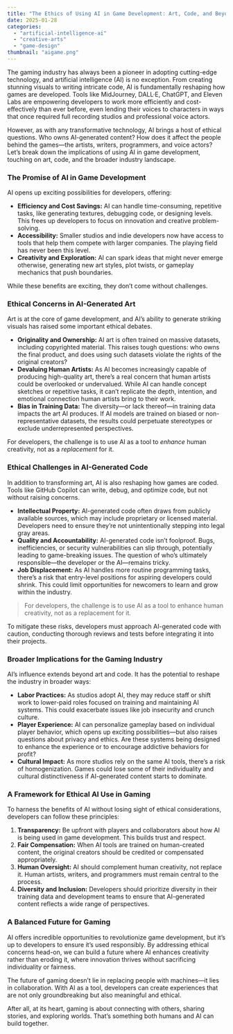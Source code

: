 ```yaml
---
title: "The Ethics of Using AI in Game Development: Art, Code, and Beyond"
date: 2025-01-28
categories: 
  - "artificial-intelligence-ai"
  - "creative-arts"
  - "game-design"
thumbnail: "aigame.png"
---
```


The gaming industry has always been a pioneer in adopting cutting-edge technology, and artificial intelligence (AI) is no exception. From creating stunning visuals to writing intricate code, AI is fundamentally reshaping how games are developed. Tools like MidJourney, DALL·E, ChatGPT, and Eleven Labs are empowering developers to work more efficiently and cost-effectively than ever before, even lending their voices to characters in ways that once required full recording studios and professional voice actors.

However, as with any transformative technology, AI brings a host of ethical questions. Who owns AI-generated content? How does it affect the people behind the games—the artists, writers, programmers, and voice actors? Let’s break down the implications of using AI in game development, touching on art, code, and the broader industry landscape.

### The Promise of AI in Game Development

AI opens up exciting possibilities for developers, offering:

- **Efficiency and Cost Savings:** AI can handle time-consuming, repetitive tasks, like generating textures, debugging code, or designing levels. This frees up developers to focus on innovation and creative problem-solving.
- **Accessibility:** Smaller studios and indie developers now have access to tools that help them compete with larger companies. The playing field has never been this level.
- **Creativity and Exploration:** AI can spark ideas that might never emerge otherwise, generating new art styles, plot twists, or gameplay mechanics that push boundaries.

While these benefits are exciting, they don’t come without challenges.

### Ethical Concerns in AI-Generated Art

Art is at the core of game development, and AI’s ability to generate striking visuals has raised some important ethical debates.

- **Originality and Ownership:** AI art is often trained on massive datasets, including copyrighted material. This raises tough questions: who owns the final product, and does using such datasets violate the rights of the original creators?
- **Devaluing Human Artists:** As AI becomes increasingly capable of producing high-quality art, there’s a real concern that human artists could be overlooked or undervalued. While AI can handle concept sketches or repetitive tasks, it can’t replicate the depth, intention, and emotional connection human artists bring to their work.
- **Bias in Training Data:** The diversity—or lack thereof—in training data impacts the art AI produces. If AI models are trained on biased or non-representative datasets, the results could perpetuate stereotypes or exclude underrepresented perspectives.

For developers, the challenge is to use AI as a tool to _enhance_ human creativity, not as a _replacement_ for it.

### Ethical Challenges in AI-Generated Code

In addition to transforming art, AI is also reshaping how games are coded. Tools like GitHub Copilot can write, debug, and optimize code, but not without raising concerns.

- **Intellectual Property:** AI-generated code often draws from publicly available sources, which may include proprietary or licensed material. Developers need to ensure they’re not unintentionally stepping into legal gray areas.
- **Quality and Accountability:** AI-generated code isn’t foolproof. Bugs, inefficiencies, or security vulnerabilities can slip through, potentially leading to game-breaking issues. The question of who’s ultimately responsible—the developer or the AI—remains tricky.
- **Job Displacement:** As AI handles more routine programming tasks, there’s a risk that entry-level positions for aspiring developers could shrink. This could limit opportunities for newcomers to learn and grow within the industry.

> For developers, the challenge is to use AI as a tool to enhance human creativity, not as a replacement for it.

To mitigate these risks, developers must approach AI-generated code with caution, conducting thorough reviews and tests before integrating it into their projects.

### Broader Implications for the Gaming Industry

AI’s influence extends beyond art and code. It has the potential to reshape the industry in broader ways:

- **Labor Practices:** As studios adopt AI, they may reduce staff or shift work to lower-paid roles focused on training and maintaining AI systems. This could exacerbate issues like job insecurity and crunch culture.
- **Player Experience:** AI can personalize gameplay based on individual player behavior, which opens up exciting possibilities—but also raises questions about privacy and ethics. Are these systems being designed to enhance the experience or to encourage addictive behaviors for profit?
- **Cultural Impact:** As more studios rely on the same AI tools, there’s a risk of homogenization. Games could lose some of their individuality and cultural distinctiveness if AI-generated content starts to dominate.

### A Framework for Ethical AI Use in Gaming

To harness the benefits of AI without losing sight of ethical considerations, developers can follow these principles:

1. **Transparency:** Be upfront with players and collaborators about how AI is being used in game development. This builds trust and respect.
2. **Fair Compensation:** When AI tools are trained on human-created content, the original creators should be credited or compensated appropriately.
3. **Human Oversight:** AI should complement human creativity, not replace it. Human artists, writers, and programmers must remain central to the process.
4. **Diversity and Inclusion:** Developers should prioritize diversity in their training data and development teams to ensure that AI-generated content reflects a wide range of perspectives.

### A Balanced Future for Gaming

AI offers incredible opportunities to revolutionize game development, but it’s up to developers to ensure it’s used responsibly. By addressing ethical concerns head-on, we can build a future where AI enhances creativity rather than eroding it, where innovation thrives without sacrificing individuality or fairness.

The future of gaming doesn’t lie in replacing people with machines—it lies in collaboration. With AI as a tool, developers can create experiences that are not only groundbreaking but also meaningful and ethical.

After all, at its heart, gaming is about connecting with others, sharing stories, and exploring worlds. That’s something both humans and AI can build together.
